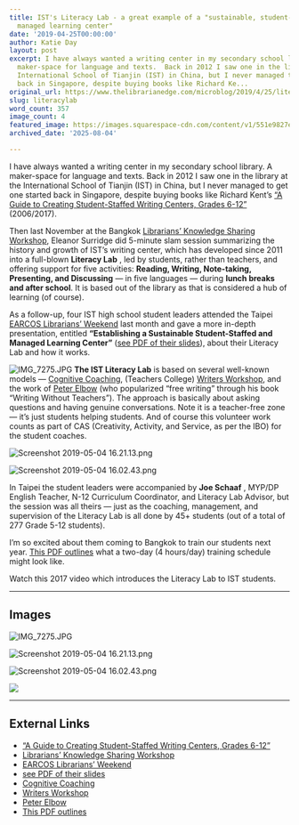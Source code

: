 ```yaml
---
title: IST's Literacy Lab - a great example of a "sustainable, student-staffed and
  managed learning center"
date: '2019-04-25T00:00:00'
author: Katie Day
layout: post
excerpt: I have always wanted a writing center in my secondary school library.  A
  maker-space for language and texts.  Back in 2012 I saw one in the library at the
  International School of Tianjin (IST) in China, but I never managed to get one started
  back in Singapore, despite buying books like Richard Ke...
original_url: https://www.thelibrarianedge.com/microblog/2019/4/25/literacylab
slug: literacylab
word_count: 357
image_count: 4
featured_image: https://images.squarespace-cdn.com/content/v1/551e9827e4b0a00742213303/1556151971788-7GTCVOKPLQUF27BRT24H/IMG_7275.JPG
archived_date: '2025-08-04'

---
```


I have always wanted a writing center in my secondary school library. A maker-space for language and texts. Back in 2012 I saw one in the library at the International School of Tianjin \(IST\) in China, but I never managed to get one started back in Singapore, despite buying books like Richard Kent’s [“A Guide to Creating Student-Staffed Writing Centers, Grades 6-12”](https://www.peterlang.com/view/title/22944) \(2006/2017\).

Then last November at the Bangkok [Librarians’ Knowledge Sharing Workshop](https://sites.google.com/patana.ac.th/lkswbkk2018/schedule-sessions), Eleanor Surridge did 5-minute slam session summarizing the history and growth of IST’s writing center, which has developed since 2011 into a full-blown **Literacy Lab** , led by students, rather than teachers, and offering support for five activities: **Reading, Writing, Note-taking, Presenting, and Discussing** — in five languages — during **lunch breaks and after school**. It is based out of the library as that is considered a hub of learning \(of course\).

As a follow-up, four IST high school student leaders attended the Taipei [EARCOS Librarians’ Weekend](https://www.tas.edu.tw/earcos-lib-wknd/presenters) last month and gave a more in-depth presentation, entitled **“Establishing a Sustainable Student-Staffed and Managed Learning Center”** \([see PDF of their slides](https://drive.google.com/file/d/1h3PtpjLqXsW9cWPlEPW0ygs3nDE5s_w3/view?usp=sharing)\), about their Literacy Lab and how it works.

![IMG_7275.JPG](https://images.squarespace-cdn.com/content/v1/551e9827e4b0a00742213303/1556151971788-7GTCVOKPLQUF27BRT24H/IMG_7275.JPG)
**The IST Literacy Lab** is based on several well-known models — [Cognitive Coaching](https://www.thinkingcollaborative.com/seminars/cognitive-coaching-seminars/), \(Teachers College\) [Writers Workshop](https://readingandwritingproject.org/), and the work of [Peter Elbow](http://peterelbow.com/) \(who popularized “free writing” through his book “Writing Without Teachers”\). The approach is basically about asking questions and having genuine conversations. Note it is a teacher-free zone — it’s just students helping students. And of course this volunteer work counts as part of CAS \(Creativity, Activity, and Service, as per the IBO\) for the student coaches.

![Screenshot 2019-05-04 16.21.13.png](https://images.squarespace-cdn.com/content/v1/551e9827e4b0a00742213303/1556961703926-RJ7NAZTYSQWGXPDQ49AM/Screenshot+2019-05-04+16.21.13.png)

![Screenshot 2019-05-04 16.02.43.png](https://images.squarespace-cdn.com/content/v1/551e9827e4b0a00742213303/1556960587103-9BAS2NXNB43GOR5BI5S0/Screenshot+2019-05-04+16.02.43.png)

In Taipei the student leaders were accompanied by **Joe Schaaf** , MYP/DP English Teacher, N-12 Curriculum Coordinator, and Literacy Lab Advisor, but the session was all theirs — just as the coaching, management, and supervision of the Literacy Lab is all done by 45+ students \(out of a total of 277 Grade 5-12 students\).

I’m so excited about them coming to Bangkok to train our students next year. [This PDF outlines](https://drive.google.com/open?id=1OmuSopM_PGHzzVblz-N1DlPTkmpGXRgy) what a two-day \(4 hours/day\) training schedule might look like.

Watch this 2017 video which introduces the Literacy Lab to IST students.

---

## Images

![IMG_7275.JPG](https://images.squarespace-cdn.com/content/v1/551e9827e4b0a00742213303/1556151971788-7GTCVOKPLQUF27BRT24H/IMG_7275.JPG)

![Screenshot 2019-05-04 16.21.13.png](https://images.squarespace-cdn.com/content/v1/551e9827e4b0a00742213303/1556961703926-RJ7NAZTYSQWGXPDQ49AM/Screenshot+2019-05-04+16.21.13.png)

![Screenshot 2019-05-04 16.02.43.png](https://images.squarespace-cdn.com/content/v1/551e9827e4b0a00742213303/1556960587103-9BAS2NXNB43GOR5BI5S0/Screenshot+2019-05-04+16.02.43.png)

![](https://assets.squarespace.com/universal/images-v6/default-avatar.png)



---

## External Links

- [“A Guide to Creating Student-Staffed Writing Centers, Grades 6-12”](https://www.peterlang.com/view/title/22944)
- [Librarians’ Knowledge Sharing Workshop](https://sites.google.com/patana.ac.th/lkswbkk2018/schedule-sessions)
- [EARCOS Librarians’ Weekend](https://www.tas.edu.tw/earcos-lib-wknd/presenters)
- [see PDF of their slides](https://drive.google.com/file/d/1h3PtpjLqXsW9cWPlEPW0ygs3nDE5s_w3/view?usp=sharing)
- [Cognitive Coaching](https://www.thinkingcollaborative.com/seminars/cognitive-coaching-seminars/)
- [Writers Workshop](https://readingandwritingproject.org/)
- [Peter Elbow](http://peterelbow.com/)
- [This PDF outlines](https://drive.google.com/open?id=1OmuSopM_PGHzzVblz-N1DlPTkmpGXRgy)
